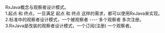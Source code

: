 RxJava概念与观察者设计模式。  
  1.起点 和 终点，一旦满足 起点 和 终点 这样的需求，都可以使用RxJava来实现。  
  2.标准中的观察者设计模式，一个被观察者 ---- 多个观察者 多次注册。  
  3.RxJava是改装的观察者设计模式，一个订阅(注册) 一个观察者。  



